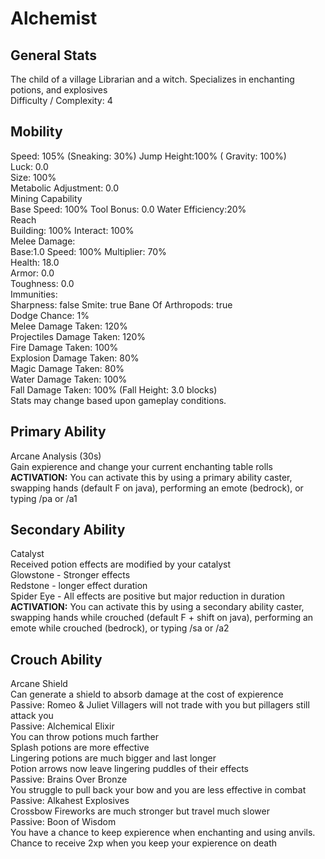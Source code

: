 # Alchemist

## General Stats

The child of a village Librarian and a witch. Specializes in enchanting potions, and explosives  
Difficulty / Complexity: 4  

## Mobility

Speed: 105% (Sneaking: 30%) Jump Height:100% ( Gravity: 100%)  
Luck: 0.0  
Size: 100%  
Metabolic Adjustment: 0.0  
Mining Capability  
Base Speed: 100% Tool Bonus: 0.0 Water Efficiency:20%  
Reach  
Building: 100% Interact: 100%  
Melee Damage:  
Base:1.0 Speed: 100% Multiplier: 70%  
Health: 18.0  
Armor: 0.0  
Toughness: 0.0  
Immunities:  
Sharpness: false Smite: true Bane Of Arthropods: true  
Dodge Chance: 1%  
Melee Damage Taken: 120%  
Projectiles Damage Taken: 120%  
Fire Damage Taken: 100%  
Explosion Damage Taken: 80%  
Magic Damage Taken: 80%  
Water Damage Taken: 100%  
Fall Damage Taken: 100% (Fall Height: 3.0 blocks)  
Stats may change based upon gameplay conditions.  

## Primary Ability

Arcane Analysis (30s)  
Gain expierence and change your current enchanting table rolls  
**ACTIVATION:** You can activate this by using a primary ability caster, swapping hands (default F on java), performing an emote (bedrock), or typing /pa or /a1  

## Secondary Ability

Catalyst  
Received potion effects are modified by your catalyst  
Glowstone - Stronger effects  
Redstone - longer effect duration  
Spider Eye - All effects are positive but major reduction in duration  
**ACTIVATION:** You can activate this by using a secondary ability caster, swapping hands while crouched (default F + shift on java), performing an emote while crouched (bedrock), or typing /sa or /a2  

## Crouch Ability

Arcane Shield  
Can generate a shield to absorb damage at the cost of expierence  
Passive: Romeo & Juliet
Villagers will not trade with you but pillagers still attack you  
Passive: Alchemical Elixir  
You can throw potions much farther  
Splash potions are more effective  
Lingering potions are much bigger and last longer  
Potion arrows now leave lingering puddles of their effects  
Passive: Brains Over Bronze  
You struggle to pull back your bow and you are less effective in combat  
Passive: Alkahest Explosives  
Crossbow Fireworks are much stronger but travel much slower  
Passive: Boon of Wisdom  
You have a chance to keep expierence when enchanting and using anvils.  
Chance to receive 2xp when you keep your expierence on death  
